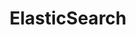 ---
title: "ElasticSearch"
svg: "<svg
      xmlns='http://www.w3.org/2000/svg'
      width='63px'
      height='63px'
      preserveAspectRatio='xMinYMin meet'
      class='text-white-dark hover:text-primary-light fill-current transition-[opacity_.5s,color_.5s]'
      viewBox='0 0 256 256'
    >
      <path
        fill='#1d2021'
        d='M255.96 134.393c0-21.521-13.373-40.117-33.223-47.43a75.239 75.239 0 001.253-13.791c0-39.909-32.386-72.295-72.295-72.295-23.193 0-44.923 11.074-58.505 30.088-6.686-5.224-14.835-7.94-23.402-7.94-21.104 0-38.446 17.133-38.446 38.446 0 4.597.836 9.194 2.298 13.373C13.582 81.739 0 100.962 0 122.274c0 21.522 13.373 40.327 33.431 47.64-.835 4.388-1.253 8.985-1.253 13.79 0 39.7 32.386 72.087 72.086 72.087 23.402 0 44.924-11.283 58.505-30.088 6.686 5.223 15.044 8.149 23.611 8.149 21.104 0 38.446-17.134 38.446-38.446 0-4.597-.836-9.194-2.298-13.373 19.64-7.104 33.431-26.327 33.431-47.64z'
      ></path>
      <path
        fill='currentColor'
        d='M100.085 110.364l57.043 26.119 57.669-50.565a64.312 64.312 0 001.253-12.746c0-35.52-28.834-64.355-64.355-64.355-21.313 0-41.162 10.447-53.072 27.998l-9.612 49.73 11.074 23.82z'
      ></path>
      <path
        fill='currentColor'
        d='M40.953 170.75c-.835 4.179-1.253 8.567-1.253 12.955 0 35.52 29.043 64.564 64.564 64.564 21.522 0 41.372-10.656 53.49-28.208l9.403-49.729-12.746-24.238-57.251-26.118-56.207 50.774z'
      ></path>
      <path
        fill='currentColor'
        d='M40.536 71.918l39.073 9.194 8.775-44.506c-5.432-4.179-11.91-6.268-18.805-6.268-16.925 0-30.924 13.79-30.924 30.924 0 3.552.627 7.313 1.88 10.656z'
      ></path>
      <path
        fill='currentColor'
        d='M37.192 81.32c-17.551 5.642-29.67 22.567-29.67 40.954 0 17.97 11.074 34.059 27.79 40.327l54.953-49.73-10.03-21.52-43.043-10.03z'
      ></path>
      <path
        fill='currentColor'
        d='M167.784 219.852c5.432 4.18 11.91 6.478 18.596 6.478 16.925 0 30.924-13.79 30.924-30.924 0-3.761-.627-7.314-1.88-10.657l-39.073-9.193-8.567 44.296z'
      ></path>
      <path
        fill='currentColor'
        d='M175.724 165.317l43.043 10.03c17.551-5.85 29.67-22.566 29.67-40.954 0-17.97-11.074-33.849-27.79-40.326l-56.415 49.311 11.492 21.94z'
      ></path>
    </svg>"
radius: 35
category: "Framework"
---